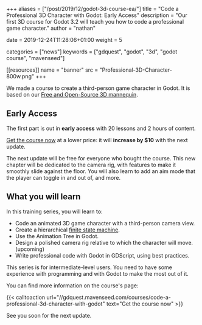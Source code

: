 +++
aliases = ["/post/2019/12/godot-3d-course-ea/"]
title = "Code a Professional 3D Character with Godot: Early Access"
description = "Our first 3D course for Godot 3.2 will teach you how to code a professional game character."
author = "nathan"

date = 2019-12-24T11:28:06+01:00
weight = 5

categories = ["news"]
keywords = ["gdquest", "godot", "3d", "godot course", "mavenseed"]

[[resources]]
name = "banner"
src = "Professional-3D-Character-800w.png"
+++

We made a course to create a third-person game character in Godot. It is based on our [Free and Open-Source 3D mannequin](//github.com/GDQuest/godot-3d-mannequin).

## Early Access ##

The first part is out in **early access** with 20 lessons and 2 hours of content. 

[Get the course now](//gdquest.mavenseed.com/courses/code-a-professional-3d-character-with-godot) at a lower price: it will **increase by $10** with the next update.

The next update will be free for everyone who bought the course. This new chapter will be dedicated to the camera rig, with features to make it smoothly slide against the floor. You will also learn to add an aim mode that the player can toggle in and out of, and more.

## What you will learn ##

In this training series, you will learn to:

- Code an animated 3D game character with a third-person camera view.
- Create a hierarchical [finite state machine](//gameprogrammingpatterns.com/state.html).
- Use the Animation Tree in Godot.
- Design a polished camera rig relative to which the character will move. (upcoming)
- Write professional code with Godot in GDScript, using best practices.

This series is for intermediate-level users. You need to have some experience with programming and with Godot to make the most out of it.

You can find more information on the course's page:

{{< calltoaction url="//gdquest.mavenseed.com/courses/code-a-professional-3d-character-with-godot" text="Get the course now" >}}

See you soon for the next update.
